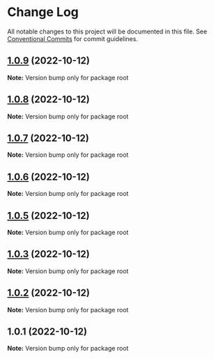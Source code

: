 # Change Log

All notable changes to this project will be documented in this file.
See [Conventional Commits](https://conventionalcommits.org) for commit guidelines.

## [1.0.9](https://github.com/api-io/openapi-bots/compare/v1.0.8...v1.0.9) (2022-10-12)

**Note:** Version bump only for package root

## [1.0.8](https://github.com/api-io/openapi-bots/compare/v1.0.7...v1.0.8) (2022-10-12)

**Note:** Version bump only for package root

## [1.0.7](https://github.com/api-io/openapi-bots/compare/v1.0.6...v1.0.7) (2022-10-12)

**Note:** Version bump only for package root

## [1.0.6](https://github.com/api-io/openapi-bots/compare/v1.0.5...v1.0.6) (2022-10-12)

**Note:** Version bump only for package root

## [1.0.5](https://github.com/api-io/openapi-bots/compare/v1.0.4...v1.0.5) (2022-10-12)

**Note:** Version bump only for package root

## [1.0.3](https://github.com/dinavinter/openapi-bots/compare/v1.0.2...v1.0.3) (2022-10-12)

**Note:** Version bump only for package root

## [1.0.2](https://github.com/dinavinter/openapi-bots/compare/v1.0.1...v1.0.2) (2022-10-12)

**Note:** Version bump only for package root

## 1.0.1 (2022-10-12)

**Note:** Version bump only for package root
